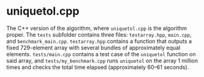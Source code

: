 # uniquetol.cpp

The C++ version of the algorithm, where `uniquetol.cpp` is the algorithm proper. The `tests` subfolder contains three files: `testarray.hpp`, `main.cpp`, and `benchmark_main.cpp`. `testarray.hpp` contains a function that outputs a fixed 729-element array with several bundles of approximately equal elements. `tests/main.cpp` contains a test case of the `uniquetol` function  on said array, and `tests/my_benchmark.cpp` runs `uniquetol` on the array 1 million times and checks the total time elapsed (approximately 60&ndash;61 seconds).
